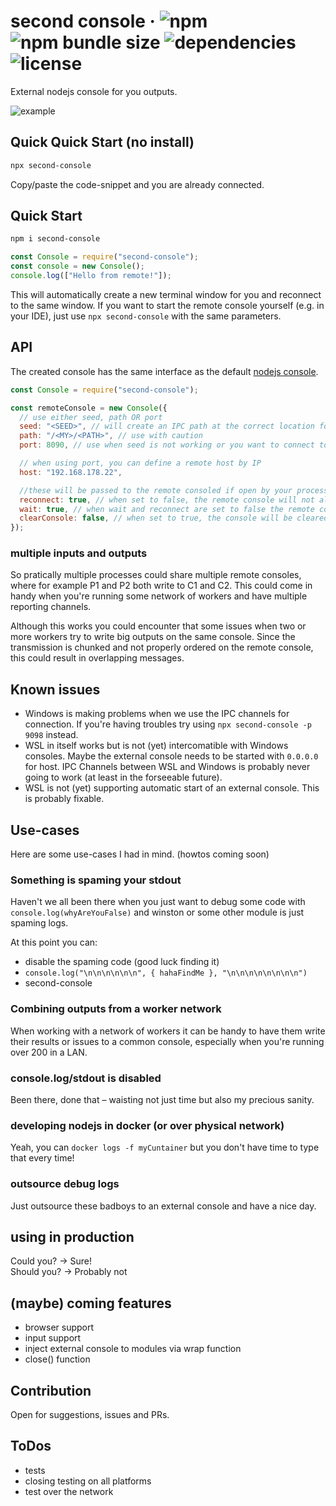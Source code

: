 # second console &middot; ![npm](https://img.shields.io/npm/v/second-console) ![npm bundle size](https://img.shields.io/bundlephobia/min/second-console) ![dependencies](https://img.shields.io/badge/dependencies-none!-red) ![license](https://img.shields.io/npm/l/second-console)

<!-- ![jsDelivr hits (npm)](https://img.shields.io/jsdelivr/npm/hd/second-console) -->

External nodejs console for you outputs.

![example](https://user-images.githubusercontent.com/44928856/174538853-8af9d728-0f21-4b9f-af1a-a5ce9a5875d0.png)

## Quick Quick Start (no install)

```sh
npx second-console
```

Copy/paste the code-snippet and you are already connected.

## Quick Start

```sh
npm i second-console
```

```js
const Console = require("second-console");
const console = new Console();
console.log(["Hello from remote!"]);
```

This will automatically create a new terminal window for you and reconnect to the same window.
If you want to start the remote console yourself (e.g. in your IDE), just use `npx second-console` with the same parameters.

## API

The created console has the same interface as the default [nodejs console](https://nodejs.org/dist/latest/docs/api/console.html).

```js
const Console = require("second-console");

const remoteConsole = new Console({
  // use either seed, path OR port
  seed: "<SEED>", // will create an IPC path at the correct location for you – recommended
  path: "/<MY>/<PATH>", // use with caution
  port: 8090, // use when seed is not working or you want to connect to a remote host

  // when using port, you can define a remote host by IP
  host: "192.168.178.22",

  //these will be passed to the remote consoled if open by your process
  reconnect: true, // when set to false, the remote console will not allow reconnections
  wait: true, // when wait and reconnect are set to false the remote console will terminate with you process
  clearConsole: false, // when set to true, the console will be cleared after every reconnect
});
```

### multiple inputs and outputs

So pratically multiple processes could share multiple remote consoles, where for example P1 and P2 both write to C1 and C2.
This could come in handy when you're running some network of workers and have multiple reporting channels.

Although this works you could encounter that some issues when two or more workers try to write big outputs on the same console.
Since the transmission is chunked and not properly ordered on the remote console, this could result in overlapping messages.

## Known issues

- Windows is making problems when we use the IPC channels for connection. If you're having troubles try using `npx second-console -p 9098` instead.
- WSL in itself works but is not (yet) intercomatible with Windows consoles. Maybe the external console needs to be started with `0.0.0.0` for host.
  IPC Channels between WSL and Windows is probably never going to work (at least in the forseeable future).
- WSL is not (yet) supporting automatic start of an external console. This is probably fixable.

## Use-cases

Here are some use-cases I had in mind. (howtos coming soon)

### Something is spaming your stdout

Haven't we all been there when you just want to debug some code with `console.log(whyAreYouFalse)` and winston or some other module is just spaming logs.

At this point you can:

- disable the spaming code (good luck finding it)
- `console.log("\n\n\n\n\n\n", { hahaFindMe }, "\n\n\n\n\n\n\n\n")`
- second-console

### Combining outputs from a worker network

When working with a network of workers it can be handy to have them write their results or issues to a common console, especially when you're running over 200 in a LAN.

### console.log/stdout is disabled

Been there, done that – waisting not just time but also my precious sanity.

### developing nodejs in docker (or over physical network)

Yeah, you can `docker logs -f myCuntainer` but you don't have time to type that every time!

### outsource debug logs

Just outsource these badboys to an external console and have a nice day.

## using in production

Could you? -> Sure! <br>
Should you? -> Probably not

## (maybe) coming features

- browser support
- input support
- inject external console to modules via wrap function
- close() function

## Contribution

Open for suggestions, issues and PRs.

## ToDos

- tests
- closing testing on all platforms
- test over the network
